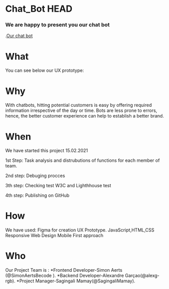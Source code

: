 # Chat_Bot HEAD



 
### We are happy to present you our chat bot
.[Our chat bot](https://sagingalimamay.github.io/Chat_Bot/. )


# What
You can see below our UX prototype:

# Why

With chatbots, hitting potential customers is easy by offering required information irrespective of the day or time. Bots are less prone to errors, hence, the better customer experience can help to establish a better brand.

# When
We have started this project 15.02.2021 


1st Step: Task analysis and distrubutions of functions for each member of team.


2nd step: Debuging procces


3th step: Checking test W3C and Lighthhouse test


4th step: Publishing on GitHub



# How

We have used:
Figma for creation UX Prototype.
JavaScript,HTML,CSS
Responsive Web Design
Mobile First approach

# Who 
Our Project Team is :
*Frontend Developer-Simon Aerts (@SimonAertsBecode ).
*Backend Developer-Alexandre Garçao(@alexg-rgb).
*Project Manager-Sagingali Mamay(@SagingaliMamay).



